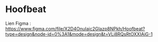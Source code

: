 # Hoofbeat

Lien Figma : https://www.figma.com/file/X2D4Onulaic2Glazp8NPkh/Hoofbeat?type=design&node-id=0%3A1&mode=design&t=VLi8RQsRtOXXIAiG-1
